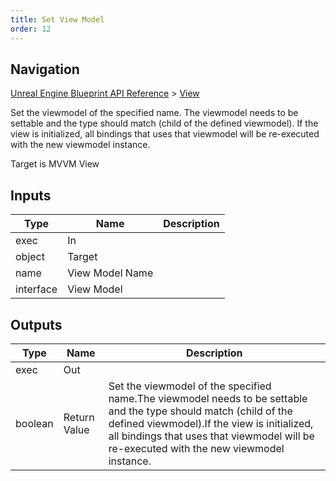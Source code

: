 ```yaml
---
title: Set View Model
order: 12
---
```

## Navigation

[Unreal Engine Blueprint API Reference](https://dev.epicgames.com/documentation/en-us/unreal-engine/BlueprintAPI) > [View](https://dev.epicgames.com/documentation/en-us/unreal-engine/BlueprintAPI/View)

Set the viewmodel of the specified name.
The viewmodel needs to be settable and the type should match (child of the defined viewmodel).
If the view is initialized, all bindings that uses that viewmodel will be re-executed with the new viewmodel instance.

Target is MVVM View

## Inputs

| Type | Name | Description |
| --- | --- | --- |
| exec | In |  |
| object | Target |  |
| name | View Model Name |  |
| interface | View Model |  |

## Outputs

| Type | Name | Description |
| --- | --- | --- |
| exec | Out |  |
| boolean | Return Value | Set the viewmodel of the specified name.The viewmodel needs to be settable and the type should match (child of the defined viewmodel).If the view is initialized, all bindings that uses that viewmodel will be re-executed with the new viewmodel instance. |
